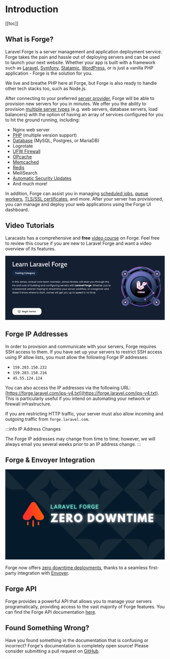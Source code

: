 # Introduction

[[toc]]

## What is Forge?

Laravel Forge is a server management and application deployment service. Forge takes the pain and hassle out of deploying servers and can be used to launch your next website. Whether your app is built with a framework such as [Laravel](https://github.com/laravel/laravel), [Symfony](https://github.com/symfony/symfony), [Statamic](https://github.com/statamic/cms), [WordPress](https://github.com/WordPress/WordPress), or is just a vanilla PHP application - Forge is the solution for you.

We live and breathe PHP here at Forge, but Forge is also ready to handle other tech stacks too, such as Node.js.

After connecting to your preferred [server provider](/servers/providers), Forge will be able to provision new servers for you in minutes. We offer you the ability to provision [multiple server types](/servers/types) (e.g. web servers, database servers, load balancers) with the option of having an array of services configured for you to hit the ground running, including:

- Nginx web server
- [PHP](/servers/php) (multiple version support)
- [Database](/resources/databases) (MySQL, Postgres, or MariaDB)
- Logrotate
- [UFW Firewall](/resources/network#firewalls)
- [OPcache](/servers/php#opcache)
- [Memcached](/resources/caches)
- [Redis](/resources/caches)
- MeiliSearch
- [Automatic Security Updates](/servers/provisioning-process#automated-security-updates)
- And much more!

In addition, Forge can assist you in managing [scheduled jobs](/resources/scheduler), [queue workers](/sites/queues), [TLS/SSL certificates](/sites/ssl), and more. After your server has provisioned, you can manage and deploy your web applications using the Forge UI dashboard.

## Video Tutorials

Laracasts has a comprehensive and **free** [video course](https://laracasts.com/series/learn-laravel-forge-2022-edition/) on Forge. Feel free to review this course if you are new to Laravel Forge and want a video overview of its features.

[![Laracasts](./img/laracasts-header.png)](https://laracasts.com/series/learn-laravel-forge-2022-edition/)

## Forge IP Addresses

In order to provision and communicate with your servers, Forge requires SSH access to them. If you have set up your servers to restrict SSH access using IP allow lists, you must allow the following Forge IP addresses:

- `159.203.150.232`
- `159.203.150.216`
- `45.55.124.124`

You can also access the IP addresses via the following URL: [https://forge.laravel.com/ips-v4.txt](https://forge.laravel.com/ips-v4.txt). This is particularly useful if you intend on automating your network or firewall infrastructure.

If you are restricting HTTP traffic, your server must also allow incoming and outgoing traffic from `forge.laravel.com`.

:::info IP Address Changes

The Forge IP addresses may change from time to time; however, we will always email you several weeks prior to an IP address change.
:::

## Forge & Envoyer Integration

[![Forge x Envoyer Integration](./img/forge-envoyer-integration-header.png)](https://blog.laravel.com/forge-zero-downtime-deployments)

Forge now offers [zero downtime deployments](https://blog.laravel.com/forge-zero-downtime-deployments), thanks to a seamless first-party integration with [Envoyer](https://envoyer.io).

## Forge API

Forge provides a powerful API that allows you to manage your servers programatically, providing access to the vast majority of Forge features. You can find the Forge API documentation [here](https://forge.laravel.com/api-documentation).

## Found Something Wrong?

Have you found something in the documentation that is confusing or incorrect? Forge's documentation is completely open source! Please consider submitting a pull request on [GitHub](https://github.com/laravel/forge-docs).
